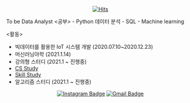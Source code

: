 <div align=center>

[![Hits](https://hits.seeyoufarm.com/api/count/incr/badge.svg?url=https://github.com/oshsage)](https://hits.seeyoufarm.com) 


</div>
To be Data Analyst
<공부>
- Python 데이터 분석
- SQL
- Machine learning

<활동>
- 빅데이터를 활용한 IoT 시스템 개발 (2020.07.10~2020.12.23)
- 머신러닝야학 (2021.1.14)
- 강의형 스터디 (2021.1 ~ 진행중)
 - [CS Study](https://github.com/jisicTank/CS)
 - [Skill Study](https://github.com/jisicTank/Skill)
- 알고리즘 스터디 (2021.1 ~ 진행중)


<div align=center>

 
 
 [![Instagram Badge](https://img.shields.io/badge/-Instagram-dd2a7b?style=flat-square&logo=instagram&logoColor=white&link=https://www.instagram.com/data.scientist/)](https://www.instagram.com/oh12sung/) 
 [![Gmail Badge](https://img.shields.io/badge/-Gmail-d14836?style=flat-square&logo=Gmail&logoColor=white&link=mailto:snugyun01@gmail.com)](mailto:oh12sung@gmail.com)
 

</div>

